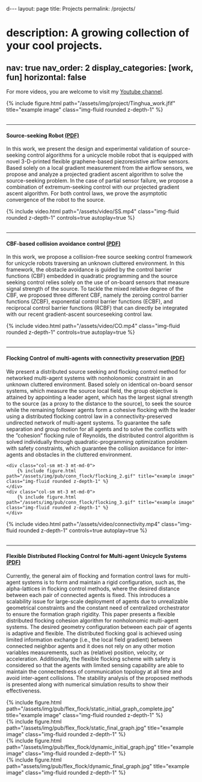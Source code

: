 d---
layout: page
title: Projects
permalink: /projects/
# description: A growing collection of your cool projects.
nav: true
nav_order: 2
display_categories: [work, fun]
horizontal: false
---

For more videos, you are welcome to visit my [Youtube channel](https://www.youtube.com/channel/UCAduhzSeh_5dEN9CteFiM9w).
<div class="row">
    <div class="col-sm mt-3 mt-md-0">
        {% include figure.html path="/assets/img/project/Tinghua_work.jfif" title="example image" class="img-fluid rounded z-depth-1" %}
    </div>
</div>
<br />

---

#### Source-seeking Robot [(PDF)](https://ieeexplore.ieee.org/stamp/stamp.jsp?tp=&arnumber=9458274&tag=1)
 In this work, we present the design and experimental validation of source-seeking control algorithms for a unicycle mobile robot that is equipped with novel 3-D-printed flexible graphene-based piezoresistive airflow sensors. Based solely on a local gradient measurement from the airflow sensors, we propose and analyze a projected gradient ascent algorithm to solve the source-seeking problem. In the case of partial sensor failure, we
propose a combination of extremum-seeking control with our projected gradient ascent algorithm. For both control laws, we prove the asymptotic convergence of the robot to the source. 
<div class="row mt-2">
    <div class="col-sm mt-2 mt-md-0">
        {% include video.html path="/assets/video/SS.mp4" class="img-fluid rounded z-depth-1" controls=true autoplay=true %}
    </div>
</div>


<br />

---

#### CBF-based collision avoidance control [(PDF)](https://arxiv.org/pdf/2212.07203.pdf)
In this work, we propose a collision-free source seeking control framework for unicycle robots traversing an unknown cluttered environment. In this framework, the obstacle avoidance is guided by the control barrier functions (CBF) embedded in quadratic programming and the source seeking control relies solely on the use of on-board sensors that measure signal strength of the source. To tackle the mixed relative degree of the CBF, we proposed three different CBF, namely the zeroing control barrier functions (ZCBF), exponential control barrier functions (ECBF), and reciprocal control barrier functions (RCBF) that can directly be integrated with our recent gradient-ascent sourceseeking control law. 
<div class="row mt-2">
    <div class="col-sm mt-2 mt-md-0">
        {% include video.html path="/assets/video/CO.mp4" class="img-fluid rounded z-depth-1" controls=true autoplay=true %}
    </div>
</div>



<br />

---

#### Flocking Control of multi-agents with connectivity preservation [(PDF)](https://arxiv.org/pdf/2301.04576.pdf)
 We present a distributed source seeking and flocking control method for networked multi-agent systems with nonholonomic constraint in an unknown cluttered environment. Based solely on identical on-board sensor systems, which measure the source local field, the group objective is attained by appointing a leader agent, which has the largest signal strength to the source (as a proxy to the distance to the source), to seek the source while the remaining follower agents form a cohesive flocking with the leader using a distributed flocking control law
in a connectivity-preserved undirected network of multi-agent systems. To guarantee the safe separation and group motion for all agents and to solve the conflicts with the ”cohesion” flocking rule of Reynolds, the distributed control algorithm is solved individually through quadratic-programming optimization problem with safety constraints, which guarantee the collision avoidance for inter-agents and obstacles in the cluttered environment. 
<!-- <div class="row"> -->
    <div class="col-sm mt-3 mt-md-0">
        {% include figure.html path="/assets/img/pub/conn_flock/flocking_2.gif" title="example image" class="img-fluid rounded z-depth-1" %}
    </div>
    <div class="col-sm mt-3 mt-md-0">
        {% include figure.html path="/assets/img/pub/conn_flock/flocking_3.gif" title="example image" class="img-fluid rounded z-depth-1" %}
    </div>
<!-- </div> -->

<div class="row mt-2">
    <div class="col-sm mt-2 mt-md-0">
        {% include video.html path="/assets/video/connectivity.mp4" class="img-fluid rounded z-depth-1" controls=true autoplay=true %}
    </div>
</div>
<br />

---

#### Flexible Distributed Flocking Control for Multi-agent Unicycle Systems [(PDF)](https://arxiv.org/pdf/2308.04127.pdf)
 Currently, the general aim of flocking and formation control laws for multi-agent systems is to form and maintain a rigid configuration, such as, the alpha-lattices in flocking control methods, where the desired distance between each pair of connected agents is fixed. This introduces a scalability issue for large-scale deployment of agents due to unrealizable geometrical constraints and the constant need of centralized orchestrator to ensure the formation graph rigidity. This paper presents a flexible distributed flocking cohesion algorithm for nonholonomic multi-agent systems. The desired geometry configuration between each pair of agents is adaptive and flexible. The distributed flocking goal is achieved using limited information exchange (i.e., the local field gradient) between connected neighbor agents and it does not rely on any other motion variables measurements, such as (relative) position, velocity, or acceleration. Additionally, the flexible flocking scheme with safety is considered so that the agents with limited sensing capability are able to maintain the connectedness of communication topology at all time and avoid inter-agent collisions. The stability analysis of the proposed methods is presented along with numerical simulation results to show their effectiveness.

<div class="row">
    <div class="col-sm mt-3 mt-md-0">
        {% include figure.html path="/assets/img/pub/flex_flock/static_initial_graph_complete.jpg" title="example image" class="img-fluid rounded z-depth-1" %}
    </div>
    <div class="col-sm mt-3 mt-md-0">
        {% include figure.html path="/assets/img/pub/flex_flock/static_final_graph.jpg" title="example image" class="img-fluid rounded z-depth-1" %}
    </div>
</div>
<div class="row">
    <div class="col-sm mt-3 mt-md-0">
        {% include figure.html path="/assets/img/pub/flex_flock/dynamic_initial_graph.jpg" title="example image" class="img-fluid rounded z-depth-1" %}
    </div>
    <div class="col-sm mt-3 mt-md-0">
        {% include figure.html path="assets/img/pub/flex_flock/dynamic_final_graph.jpg" title="example image" class="img-fluid rounded z-depth-1" %}
    </div>
</div>

